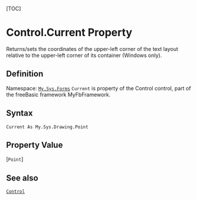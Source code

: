 [TOC]
# Control.Current Property
Returns/sets the coordinates of the upper-left corner of the text layout relative to the upper-left corner of its container (Windows only).
## Definition
Namespace: [`My.Sys.Forms`](My.Sys.Forms.md)
`Current` is property of the Control control, part of the freeBasic framework MyFbFramework.
## Syntax
```freeBasic
Current As My.Sys.Drawing.Point
```
## Property Value
[`Point`]
## See also
[`Control`](Control.md)
